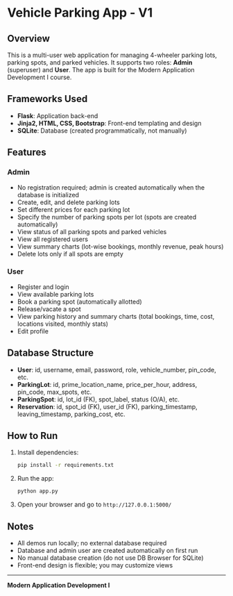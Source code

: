# Vehicle Parking App - V1

## Overview
This is a multi-user web application for managing 4-wheeler parking lots, parking spots, and parked vehicles. It supports two roles: **Admin** (superuser) and **User**. The app is built for the Modern Application Development I course.

## Frameworks Used
- **Flask**: Application back-end
- **Jinja2, HTML, CSS, Bootstrap**: Front-end templating and design
- **SQLite**: Database (created programmatically, not manually)

## Features
### Admin
- No registration required; admin is created automatically when the database is initialized
- Create, edit, and delete parking lots
- Set different prices for each parking lot
- Specify the number of parking spots per lot (spots are created automatically)
- View status of all parking spots and parked vehicles
- View all registered users
- View summary charts (lot-wise bookings, monthly revenue, peak hours)
- Delete lots only if all spots are empty

### User
- Register and login
- View available parking lots
- Book a parking spot (automatically allotted)
- Release/vacate a spot
- View parking history and summary charts (total bookings, time, cost, locations visited, monthly stats)
- Edit profile

## Database Structure
- **User**: id, username, email, password, role, vehicle_number, pin_code, etc.
- **ParkingLot**: id, prime_location_name, price_per_hour, address, pin_code, max_spots, etc.
- **ParkingSpot**: id, lot_id (FK), spot_label, status (O/A), etc.
- **Reservation**: id, spot_id (FK), user_id (FK), parking_timestamp, leaving_timestamp, parking_cost, etc.

## How to Run
1. Install dependencies:
   ```bash
   pip install -r requirements.txt
   ```
2. Run the app:
   ```bash
   python app.py
   ```
3. Open your browser and go to `http://127.0.0.1:5000/`

## Notes
- All demos run locally; no external database required
- Database and admin user are created automatically on first run
- No manual database creation (do not use DB Browser for SQLite)
- Front-end design is flexible; you may customize views

---
**Modern Application Development I**

